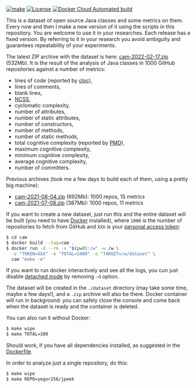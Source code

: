 [![make](https://github.com/yegor256/cam/actions/workflows/make.yml/badge.svg?branch=master)](https://github.com/yegor256/cam/actions/workflows/make.yml)
[![License](https://img.shields.io/badge/license-MIT-green.svg)](https://github.com/yegor256/ctors-vs-size/blob/master/LICENSE.txt)
[![Docker Cloud Automated build](https://img.shields.io/docker/cloud/automated/yegor256/cam)](https://hub.docker.com/r/yegor256/cam)

This is a dataset of open source Java classes and some metrics on them.
Every now and then I make a new version of it using the scripts
in this repository. You are welcome to use it in your researches.
Each release has a fixed version. By referring to it in your research
you avoid ambiguity and guarantees repeatability of your experiments.

The latest ZIP archive with the dataset is here:
[cam-2022-02-17.zip](https://github.com/yegor256/cam/releases/download/0.3.0/cam-2022-02-17.zip) 
(532Mb). 
It is the result of the analysis of Java classes in 1000 GitHub repositories
against a number of metrics:
 
  * lines of code (reported by [cloc](https://github.com/AlDanial/cloc)),
  * lines of comments,
  * blank lines,
  * [NCSS](https://stackoverflow.com/questions/5486983/what-does-ncss-stand-for),
  * cyclomatic complexity,
  * number of attributes,
  * number of static attributes,
  * number of constructors,
  * number of methods,
  * number of static methods,
  * total cognitive complexity (reported by [PMD](https://pmd.github.io/)),
  * maximum cognitive complexity,
  * minimum cognitive complexity,
  * average cognitive complexity,
  * number of committers.

Previous archives (took me a few days to build each of them, using a pretty big machine):

* [cam-2021-08-04.zip](https://github.com/yegor256/cam/releases/download/0.2.0/cam-2021-08-04.zip) 
  (692Mb): 1000 repos, 15 metrics
* [cam-2021-07-08.zip](https://github.com/yegor256/cam/releases/download/0.1.1/cam-2021-07-08.zip) 
  (387Mb): 1000 repos, 11 metrics

If you want to create a new dataset,
just run this and the entire dataset will be built
(you need to have [Docker](https://docs.docker.com/get-docker/) installed),
where `1000` is the number of repositories to fetch from GitHub
and `XXX` is
your [personal access token](https://docs.github.com/en/github/authenticating-to-github/keeping-your-account-and-data-secure/creating-a-personal-access-token):

```bash
$ cd cam
$ docker build --tag=cam .
$ docker run -d --rm -v "$(pwd):/w" -w /w \
  -e "TOKEN=XXX" -e "TOTAL=1000" -e "TARGET=/w/dataset" \
  cam "make -e"
```

If you want to run docker interactively and see all the logs, you cun just
disable [detached mode](https://docs.docker.com/language/golang/run-containers/#run-in-detached-mode)
by removing `-d` option.

The dataset will be created in the `./dataset` directory (may take some time,
maybe a few days!), and a `.zip` archive will also be there. Docker container
will run in background: you can safely close the console and come back when the
dataset is ready and the container is deleted.

You can also run it without Docker:

```bash
$ make wipe
$ make TOTAL=100
```

Should work, if you have all dependencies installed, as suggested in the
[Dockerfile](https://github.com/yegor256/cam/blob/master/Dockerfile).

In order to analyze just a single repository, do this:

```bash
$ make wipe
$ make REPO=yegor256/jpeek
```

